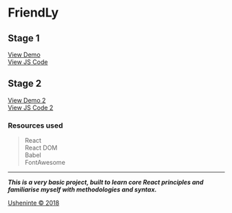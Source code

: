 # FriendLy

## Stage 1

[View Demo](https://usheninte.github.io/FriendLy/index.html)     
[View JS Code](https://github.com/Usheninte/FriendLy/blob/master/FriendLy.js)     

## Stage 2

[View Demo 2](https://usheninte.github.io/FriendLy/index2.html)     
[View JS Code 2](https://github.com/Usheninte/FriendLy/blob/master/FriendLy2.js)     

### Resources used

> React     
> React DOM     
> Babel     
> FontAwesome     

- - -

**_This is a very basic project, built to learn core React principles and familiarise myself with methodologies and syntax._**

[Usheninte &copy; 2018](http://about.me/usheninte)